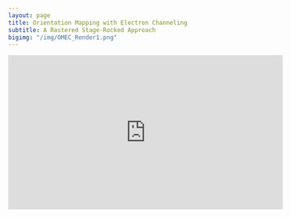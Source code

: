 ```yaml
---
layout: page
title: Orientation Mapping with Electron Channeling
subtitle: A Rastered Stage-Rocked Approach
bigimg: "/img/OMEC_Render1.png"
---
```


<iframe width="560" height="315" src="https://www.youtube.com/embed/mAvC3zD98x4" frameborder="0" allow="autoplay; encrypted-media" allowfullscreen></iframe>
